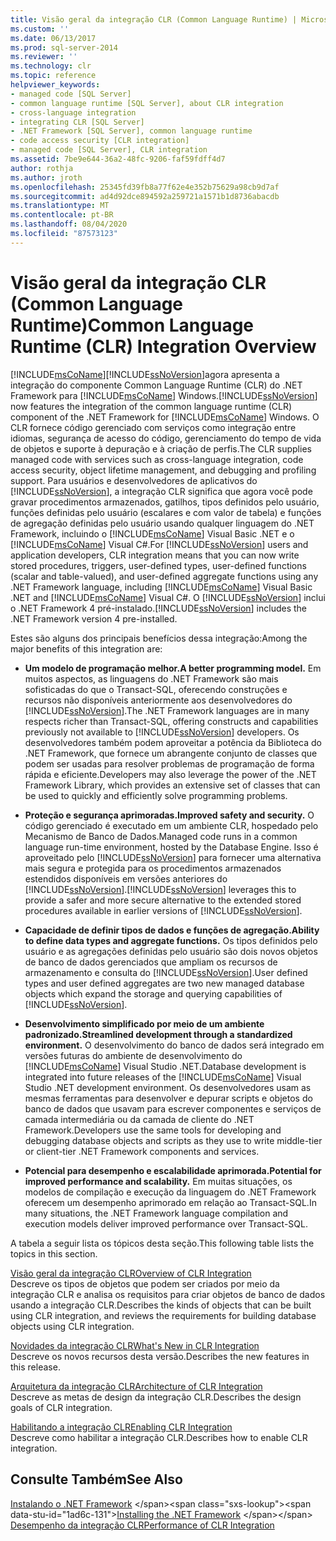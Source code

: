 ```yaml
---
title: Visão geral da integração CLR (Common Language Runtime) | Microsoft Docs
ms.custom: ''
ms.date: 06/13/2017
ms.prod: sql-server-2014
ms.reviewer: ''
ms.technology: clr
ms.topic: reference
helpviewer_keywords:
- managed code [SQL Server]
- common language runtime [SQL Server], about CLR integration
- cross-language integration
- integrating CLR [SQL Server]
- .NET Framework [SQL Server], common language runtime
- code access security [CLR integration]
- managed code [SQL Server], CLR integration
ms.assetid: 7be9e644-36a2-48fc-9206-faf59fdff4d7
author: rothja
ms.author: jroth
ms.openlocfilehash: 25345fd39fb8a77f62e4e352b75629a98cb9d7af
ms.sourcegitcommit: ad4d92dce894592a259721a1571b1d8736abacdb
ms.translationtype: MT
ms.contentlocale: pt-BR
ms.lasthandoff: 08/04/2020
ms.locfileid: "87573123"
---
```

# <a name="common-language-runtime-clr-integration-overview"></a><span data-ttu-id="1ad6c-102">Visão geral da integração CLR (Common Language Runtime)</span><span class="sxs-lookup"><span data-stu-id="1ad6c-102">Common Language Runtime (CLR) Integration Overview</span></span>
  [!INCLUDE[msCoName](../../../includes/msconame-md.md)]<span data-ttu-id="1ad6c-103">[!INCLUDE[ssNoVersion](../../../includes/ssnoversion-md.md)]agora apresenta a integração do componente Common Language Runtime (CLR) do .NET Framework para [!INCLUDE[msCoName](../../../includes/msconame-md.md)] Windows.</span><span class="sxs-lookup"><span data-stu-id="1ad6c-103">[!INCLUDE[ssNoVersion](../../../includes/ssnoversion-md.md)] now features the integration of the common language runtime (CLR) component of the .NET Framework for [!INCLUDE[msCoName](../../../includes/msconame-md.md)] Windows.</span></span> <span data-ttu-id="1ad6c-104">O CLR fornece código gerenciado com serviços como integração entre idiomas, segurança de acesso do código, gerenciamento do tempo de vida de objetos e suporte à depuração e à criação de perfis.</span><span class="sxs-lookup"><span data-stu-id="1ad6c-104">The CLR supplies managed code with services such as cross-language integration, code access security, object lifetime management, and debugging and profiling support.</span></span> <span data-ttu-id="1ad6c-105">Para usuários e desenvolvedores de aplicativos do [!INCLUDE[ssNoVersion](../../../includes/ssnoversion-md.md)], a integração CLR significa que agora você pode gravar procedimentos armazenados, gatilhos, tipos definidos pelo usuário, funções definidas pelo usuário (escalares e com valor de tabela) e funções de agregação definidas pelo usuário usando qualquer linguagem do .NET Framework, incluindo o [!INCLUDE[msCoName](../../../includes/msconame-md.md)] Visual Basic .NET e o [!INCLUDE[msCoName](../../../includes/msconame-md.md)] Visual C#.</span><span class="sxs-lookup"><span data-stu-id="1ad6c-105">For [!INCLUDE[ssNoVersion](../../../includes/ssnoversion-md.md)] users and application developers, CLR integration means that you can now write stored procedures, triggers, user-defined types, user-defined functions (scalar and table-valued), and user-defined aggregate functions using any .NET Framework language, including [!INCLUDE[msCoName](../../../includes/msconame-md.md)] Visual Basic .NET and [!INCLUDE[msCoName](../../../includes/msconame-md.md)] Visual C#.</span></span> <span data-ttu-id="1ad6c-106">O [!INCLUDE[ssNoVersion](../../../includes/ssnoversion-md.md)] inclui o .NET Framework 4 pré-instalado.</span><span class="sxs-lookup"><span data-stu-id="1ad6c-106">[!INCLUDE[ssNoVersion](../../../includes/ssnoversion-md.md)] includes the .NET Framework version 4 pre-installed.</span></span>  
  
 <span data-ttu-id="1ad6c-107">Estes são alguns dos principais benefícios dessa integração:</span><span class="sxs-lookup"><span data-stu-id="1ad6c-107">Among the major benefits of this integration are:</span></span>  
  
-   <span data-ttu-id="1ad6c-108">**Um modelo de programação melhor.**</span><span class="sxs-lookup"><span data-stu-id="1ad6c-108">**A better programming model.**</span></span> <span data-ttu-id="1ad6c-109">Em muitos aspectos, as linguagens do .NET Framework são mais sofisticadas do que o Transact-SQL, oferecendo construções e recursos não disponíveis anteriormente aos desenvolvedores do [!INCLUDE[ssNoVersion](../../../includes/ssnoversion-md.md)].</span><span class="sxs-lookup"><span data-stu-id="1ad6c-109">The .NET Framework languages are in many respects richer than Transact-SQL, offering constructs and capabilities previously not available to [!INCLUDE[ssNoVersion](../../../includes/ssnoversion-md.md)] developers.</span></span> <span data-ttu-id="1ad6c-110">Os desenvolvedores também podem aproveitar a potência da Biblioteca do .NET Framework, que fornece um abrangente conjunto de classes que podem ser usadas para resolver problemas de programação de forma rápida e eficiente.</span><span class="sxs-lookup"><span data-stu-id="1ad6c-110">Developers may also leverage the power of the .NET Framework Library, which provides an extensive set of classes that can be used to quickly and efficiently solve programming problems.</span></span>  
  
-   <span data-ttu-id="1ad6c-111">**Proteção e segurança aprimoradas.**</span><span class="sxs-lookup"><span data-stu-id="1ad6c-111">**Improved safety and security.**</span></span> <span data-ttu-id="1ad6c-112">O código gerenciado é executado em um ambiente CLR, hospedado pelo Mecanismo de Banco de Dados.</span><span class="sxs-lookup"><span data-stu-id="1ad6c-112">Managed code runs in a common language run-time environment, hosted by the Database Engine.</span></span> <span data-ttu-id="1ad6c-113">Isso é aproveitado pelo [!INCLUDE[ssNoVersion](../../../includes/ssnoversion-md.md)] para fornecer uma alternativa mais segura e protegida para os procedimentos armazenados estendidos disponíveis em versões anteriores do [!INCLUDE[ssNoVersion](../../../includes/ssnoversion-md.md)].</span><span class="sxs-lookup"><span data-stu-id="1ad6c-113">[!INCLUDE[ssNoVersion](../../../includes/ssnoversion-md.md)] leverages this to provide a safer and more secure alternative to the extended stored procedures available in earlier versions of [!INCLUDE[ssNoVersion](../../../includes/ssnoversion-md.md)].</span></span>  
  
-   <span data-ttu-id="1ad6c-114">**Capacidade de definir tipos de dados e funções de agregação.**</span><span class="sxs-lookup"><span data-stu-id="1ad6c-114">**Ability to define data types and aggregate functions.**</span></span> <span data-ttu-id="1ad6c-115">Os tipos definidos pelo usuário e as agregações definidas pelo usuário são dois novos objetos de banco de dados gerenciados que ampliam os recursos de armazenamento e consulta do [!INCLUDE[ssNoVersion](../../../includes/ssnoversion-md.md)].</span><span class="sxs-lookup"><span data-stu-id="1ad6c-115">User defined types and user defined aggregates are two new managed database objects which expand the storage and querying capabilities of [!INCLUDE[ssNoVersion](../../../includes/ssnoversion-md.md)].</span></span>  
  
-   <span data-ttu-id="1ad6c-116">**Desenvolvimento simplificado por meio de um ambiente padronizado.**</span><span class="sxs-lookup"><span data-stu-id="1ad6c-116">**Streamlined development through a standardized environment.**</span></span> <span data-ttu-id="1ad6c-117">O desenvolvimento do banco de dados será integrado em versões futuras do ambiente de desenvolvimento do [!INCLUDE[msCoName](../../../includes/msconame-md.md)] Visual Studio .NET.</span><span class="sxs-lookup"><span data-stu-id="1ad6c-117">Database development is integrated into future releases of the [!INCLUDE[msCoName](../../../includes/msconame-md.md)] Visual Studio .NET development environment.</span></span> <span data-ttu-id="1ad6c-118">Os desenvolvedores usam as mesmas ferramentas para desenvolver e depurar scripts e objetos do banco de dados que usavam para escrever componentes e serviços de camada intermediária ou da camada de cliente do .NET Framework.</span><span class="sxs-lookup"><span data-stu-id="1ad6c-118">Developers use the same tools for developing and debugging database objects and scripts as they use to write middle-tier or client-tier .NET Framework components and services.</span></span>  
  
-   <span data-ttu-id="1ad6c-119">**Potencial para desempenho e escalabilidade aprimorada.**</span><span class="sxs-lookup"><span data-stu-id="1ad6c-119">**Potential for improved performance and scalability.**</span></span> <span data-ttu-id="1ad6c-120">Em muitas situações, os modelos de compilação e execução da linguagem do .NET Framework oferecem um desempenho aprimorado em relação ao Transact-SQL.</span><span class="sxs-lookup"><span data-stu-id="1ad6c-120">In many situations, the .NET Framework language compilation and execution models deliver improved performance over Transact-SQL.</span></span>  
  
 <span data-ttu-id="1ad6c-121">A tabela a seguir lista os tópicos desta seção.</span><span class="sxs-lookup"><span data-stu-id="1ad6c-121">This following table lists the topics in this section.</span></span>  
  
 [<span data-ttu-id="1ad6c-122">Visão geral da integração CLR</span><span class="sxs-lookup"><span data-stu-id="1ad6c-122">Overview of CLR Integration</span></span>](clr-integration-overview.md)  
 <span data-ttu-id="1ad6c-123">Descreve os tipos de objetos que podem ser criados por meio da integração CLR e analisa os requisitos para criar objetos de banco de dados usando a integração CLR.</span><span class="sxs-lookup"><span data-stu-id="1ad6c-123">Describes the kinds of objects that can be built using CLR integration, and reviews the requirements for building database objects using CLR integration.</span></span>  
  
 [<span data-ttu-id="1ad6c-124">Novidades da integração CLR</span><span class="sxs-lookup"><span data-stu-id="1ad6c-124">What's New in CLR Integration</span></span>](clr-integration-what-s-new.md)  
 <span data-ttu-id="1ad6c-125">Descreve os novos recursos desta versão.</span><span class="sxs-lookup"><span data-stu-id="1ad6c-125">Describes the new features in this release.</span></span>  
  
 [<span data-ttu-id="1ad6c-126">Arquitetura da integração CLR</span><span class="sxs-lookup"><span data-stu-id="1ad6c-126">Architecture of CLR Integration</span></span>](../../database-engine/dev-guide/architecture-of-clr-integration.md)  
 <span data-ttu-id="1ad6c-127">Descreve as metas de design da integração CLR.</span><span class="sxs-lookup"><span data-stu-id="1ad6c-127">Describes the design goals of CLR integration.</span></span>  
  
 [<span data-ttu-id="1ad6c-128">Habilitando a integração CLR</span><span class="sxs-lookup"><span data-stu-id="1ad6c-128">Enabling CLR Integration</span></span>](clr-integration-enabling.md)  
 <span data-ttu-id="1ad6c-129">Descreve como habilitar a integração CLR.</span><span class="sxs-lookup"><span data-stu-id="1ad6c-129">Describes how to enable CLR integration.</span></span>  
  
## <a name="see-also"></a><span data-ttu-id="1ad6c-130">Consulte Também</span><span class="sxs-lookup"><span data-stu-id="1ad6c-130">See Also</span></span>  
 <span data-ttu-id="1ad6c-131">[Instalando o .NET Framework](https://technet.microsoft.com/library/ms166014\(v=SQL.105\).aspx) </span><span class="sxs-lookup"><span data-stu-id="1ad6c-131">[Installing the .NET Framework](https://technet.microsoft.com/library/ms166014\(v=SQL.105\).aspx) </span></span>  
 [<span data-ttu-id="1ad6c-132">Desempenho da integração CLR</span><span class="sxs-lookup"><span data-stu-id="1ad6c-132">Performance of CLR Integration</span></span>](clr-integration-architecture-performance.md)  
  
  
